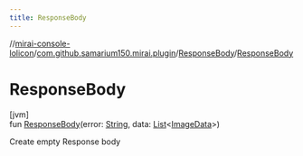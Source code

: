 ```yaml
---
title: ResponseBody
---
```

//[mirai-console-lolicon](../../../index.html)/[com.github.samarium150.mirai.plugin](../index.html)/[ResponseBody](index.html)/[ResponseBody](-response-body.html)



# ResponseBody



[jvm]\
fun [ResponseBody](-response-body.html)(error: [String](https://kotlinlang.org/api/latest/jvm/stdlib/kotlin/-string/index.html), data: [List](https://kotlinlang.org/api/latest/jvm/stdlib/kotlin.collections/-list/index.html)<[ImageData](../-image-data/index.html)>)



Create empty Response body




